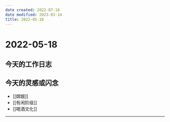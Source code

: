 ```yaml
---
date created: 2022-07-18
date modified: 2023-03-14
title: 2022-05-18
---
```


# 2022-05-18

## 今天的工作日志

## 今天的灵感或闪念

- [[嫦娥]]
- [[有闲阶级]]
- [[喝酒文化]]
---
